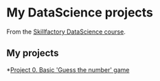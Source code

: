 # My DataScience projects

From the [Skillfactory DataScience course](https://skillfactory.ru/data-scientist-pro).

## My projects

*[Project 0. Basic 'Guess the number' game]()
